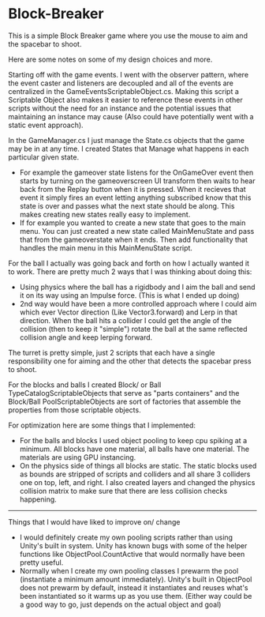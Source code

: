 # Block-Breaker

This is a simple Block Breaker game where you use the mouse to aim and the spacebar to shoot.

Here are some notes on some of my design choices and more.

Starting off with the game events. I went with the observer pattern, where the event caster and listeners are decoupled and all of the events are centralized in the GameEventsScriptableObject.cs. Making this script a Scriptable Object also makes it easier to reference these events in other scripts without the need for an instance and the potential issues that maintaining an instance may cause (Also could have potentially went with a static event approach).

In the GameManager.cs I just manage the State.cs objects that the game may be in at any time. I created States that Manage what happens in each particular given state. 
 - For example the gameover state listens for the OnGameOver event then starts by turning on the gameoverscreen UI transform then waits to hear back from the Replay button when it is pressed. When it recieves that event it simply fires an event letting anything     subscribed know that this state is over and passes what the next state should be along.
This makes creating new states really easy to implement.
 - If for example you wanted to create a new state that goes to the main menu. You can just created a new state called MainMenuState and pass that from the gameoverstate when it ends. Then add functionality that handles the main menu in this MainMenuState script. 

For the ball I actually was going back and forth on how I actually wanted it to work. There are pretty much 2 ways that I was thinking about doing this:
 - Using physics where the ball has a rigidbody and I aim the ball and send it on its way using an Impulse force. (This is what I ended up doing)
 - 2nd way would have been a more controlled approach where I could aim which ever Vector direction (Like Vector3.forward) and Lerp in that direction. When the ball hits a collider I could get the angle of the collision (then to keep it "simple") rotate the ball at the same reflected collision angle and keep lerping forward.

The turret is pretty simple, just 2 scripts that each have a single responsibility one for aiming and the other that detects the spacebar press to shoot.

For the blocks and balls I created Block/ or Ball TypeCatalogScriptableObjects that serve as "parts containers" and the Block/Ball PoolScriptableObjects are sort of factories that assemble the properties from those scriptable objects.

For optimization here are some things that I implemented:
 - For the balls and blocks I used object pooling to keep cpu spiking at a minimum. All blocks have one material, all balls have one material. The materials are using GPU instancing.
 - On the physics side of things all blocks are static. The static blocks used as bounds are stripped of scripts and colliders and all share 3 colliders one on top, left, and right. I also created layers and changed the physics collision matrix to make sure that there are less collision checks happening.   

---------------------------------------------------------
Things that I would have liked to improve on/ change
 - I would definitely create my own pooling scripts rather than using Unity's built in system. Unity has known bugs with some of the helper functions like ObjectPool.CountActive that would normally have been pretty useful.
 - Normally when I create my own pooling classes I prewarm the pool (instantiate a minimum amount immediately). Unity's built in ObjectPool does not prewarm by default, instead it instantiates and reuses what's been instantiated so it warms up as you use them. (Either way could be a good way to go, just depends on the actual object and goal)   
